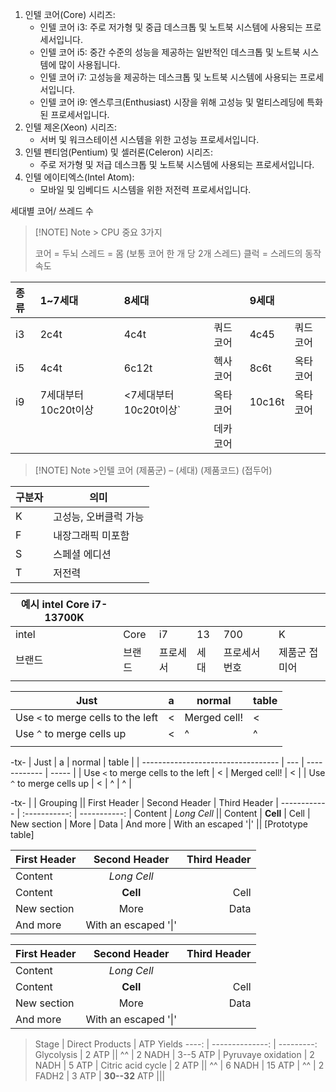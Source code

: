 
1. 인텔 코어(Core) 시리즈:
    - 인텔 코어 i3: 주로 저가형 및 중급 데스크톱 및 노트북 시스템에 사용되는 프로세서입니다.
    - 인텔 코어 i5: 중간 수준의 성능을 제공하는 일반적인 데스크톱 및 노트북 시스템에 많이 사용됩니다.
    - 인텔 코어 i7: 고성능을 제공하는 데스크톱 및 노트북 시스템에 사용되는 프로세서입니다.
    - 인텔 코어 i9: 엔스루크(Enthusiast) 시장을 위해 고성능 및 멀티스레딩에 특화된 프로세서입니다.
2. 인텔 제온(Xeon) 시리즈:
    - 서버 및 워크스테이션 시스템을 위한 고성능 프로세서입니다.
3. 인텔 펜티엄(Pentium) 및 셀러론(Celeron) 시리즈:
    - 주로 저가형 및 저급 데스크톱 및 노트북 시스템에 사용되는 프로세서입니다.
4. 인텔 에이티엑스(Intel Atom):
    - 모바일 및 임베디드 시스템을 위한 저전력 프로세서입니다.


세대별 코어/ 쓰레드 수 

> [!NOTE] Note > CPU 중요 3가지
> 
> 
> 코어 = 두뇌
스레드 = 몸 (보통 코어 한 개 당 2개 스레드)
클럭 = 스레드의 동작속도



| 종류  | 1~7세대          | 8세대              |      | 9세대    |      |
| :-- | :------------- | :--------------- | ---- | :----- | ---- |
| i3  | 2c4t           | 4c4t             | 쿼드코어 | 4c45   | 쿼드코어 |
| i5  | 4c4t           | 6c12t            | 헥사코어 | 8c6t   | 옥타코어 |
| i9  | 7세대부터 10c20t이상 | <7세대부터 10c20t이상` | 옥타코어 | 10c16t | 옥타코어 |
|     |                |                  | 데카코어 |        |      |



> [!NOTE] Note >인텔 코어 (제품군) – (세대) (제품코드) (접두어)  
>
| 구분자 | 의미           |
| --- | ------------ |
| K   | 고성능, 오버클럭 가능 |
| F   | 내장그래픽 미포함    |
| S   | 스페셜 에디션      |
| T   | 저전력          |


| 예시 intel Core i7-13700K |      |      |     |         |         |
| ----------------------- | ---- | ---- | --- | ------- | ------- |
| intel                   | Core | i7   | 13  | 700     | K       |
| 브랜드                     | 브랜드  | 프로세서 | 세대  | 프로세서 번호 | 제품군 접미어 |
|                         |      |      |     |         |         |


| Just                               | a   | normal       | table |
| ---------------------------------- | --- | ------------ | ----- |
| Use `<` to merge cells to the left | <   | Merged cell! | <     |
| Use `^` to merge cells up          | <   | ^            | ^     |
|                                    |     |              |       |
-tx-
| Just                               | a   | normal       | table |
| ---------------------------------- | --- | ------------ | ----- |
| Use `<` to merge cells to the left | <   | Merged cell! | <     |
| Use `^` to merge cells up          | <   | ^            | ^     |



-tx-
|             |          Grouping           || 
First Header  | Second Header | Third Header | 
 ------------ | :-----------: | -----------: | 
Content       |          *Long Cell*        || 
Content       |   **Cell**    |         Cell | 
New section   |     More      |         Data | 
And more      | With an escaped '\|'       || 
[Prototype table]

First Header  | Second Header | Third Header |
 ------------ | :-----------: | -----------: |
Content       |          *Long Cell*        ||
Content       |   **Cell**    |         Cell |
New section   |     More      |         Data |
And more      | With an escaped '\|'       ||

First Header  | Second Header | Third Header |
 ------------ | :-----------: | -----------: |
Content       |          *Long Cell*        ||
Content       |   **Cell**    |         Cell |
New section   |     More      |         Data |
And more      | With an escaped '\|'       ||

>Stage | Direct Products | ATP Yields
----: | --------------: | ---------:
Glycolysis | 2 ATP ||
^^ | 2 NADH | 3--5 ATP |
Pyruvaye oxidation | 2 NADH | 5 ATP |
Citric acid cycle | 2 ATP ||
^^ | 6 NADH | 15 ATP |
^^ | 2 FADH2 | 3 ATP |
**30--32** ATP |||